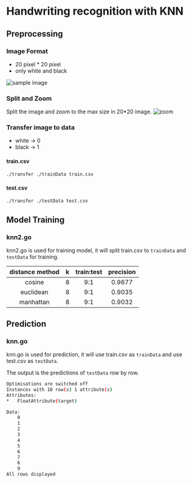 # Handwriting recognition with KNN

## Preprocessing
### Image Format
- 20 pixel * 20 pixel
- only white and black

![sample image](http://i.imgur.com/qgQVatU.png)

### Split and Zoom
Split the image and zoom to the max size in 20*20 image.
![zoom](http://i.imgur.com/v1039zu.jpg)

### Transfer image to data
- white -> 0
- black -> 1
#### train.csv
```sh
./transfer ./trainData train.csv
```
#### test.csv
```sh
./transfer ./testData test.csv
```

## Model Training
### knn2.go
knn2.go is used for training model, it will split train.csv to `trainData` and `testData` for training.

| distance method | k | train:test | precision |
|:-:|:-:|:-:|:-:|
| cosine | 8 | 9:1 | 0.9677 |
| euclidean | 8 | 9:1 | 0.9035 |
| manhattan | 8 | 9:1 | 0.9032 |

## Prediction
### knn.go
knn.go is used for prediction, it will use train.csv as `trainData` and use test.csv as `testData`.

The output is the predictions of `testData` row by row.

```sh
Optimisations are switched off
Instances with 10 row(s) 1 attribute(s)
Attributes: 
*	FloatAttribute(target)

Data:
	0 
	1 
	2 
	3 
	4 
	5 
	6 
	7 
	6 
	9 
All rows displayed
```
